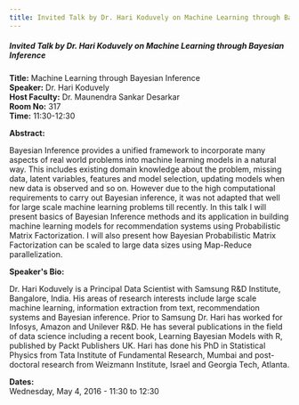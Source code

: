```yaml
---
title: Invited Talk by Dr. Hari Koduvely on Machine Learning through Bayesian Inference
---
```


##### **Invited Talk by Dr. Hari Koduvely on Machine Learning through Bayesian Inference**
**Title:** Machine Learning through Bayesian Inference  
**Speaker:** Dr. Hari Koduvely  
**Host Faculty:** Dr. Maunendra Sankar Desarkar  
**Room No:** 317  
**Time:** 11:30-12:30  

**Abstract:**

Bayesian Inference provides a unified framework to incorporate many aspects of real world problems into machine learning models in a natural way. This includes existing domain knowledge about the problem, missing data, latent variables,  features and model selection, updating models when new data is observed and so on. However due to the high computational requirements to carry out Bayesian inference, it was not adapted that well for large scale machine learning problems till recently. In this talk I will present basics of Bayesian Inference methods and its application in building machine learning models for recommendation systems using Probabilistic Matrix Factorization. I will also present how Bayesian Probabilistic Matrix Factorization can be scaled to large data sizes using Map-Reduce parallelization.

**Speaker's Bio:**

Dr. Hari Koduvely is a Principal Data Scientist with Samsung R&D Institute, Bangalore, India. His areas of research interests include large scale machine learning, information extraction from text, recommendation systems and Bayesian inference. Prior to Samsung Dr. Hari has worked for Infosys, Amazon and Unilever R&D. He has several publications in the field of data science including a recent book, Learning Bayesian Models with R, published by Packt Publishers UK. Hari has done his PhD in Statistical Physics from Tata Institute of Fundamental Research, Mumbai and post-doctoral research from Weizmann Institute, Israel and Georgia Tech, Atlanta.

**Dates:**  
Wednesday, May 4, 2016 - 11:30 to 12:30